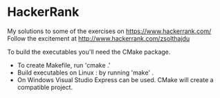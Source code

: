 # HackerRank

My solutions to some of the exercises on https://www.hackerrank.com/
Follow the excitement at http://www.hackerrank.com/zsolthajdu

To build the executables you'll need the CMake package.
* To create Makefile, run 'cmake .'
* Build executables on Linux : by running 'make' .
* On Windows Visual Studio Express can be used. CMake will create a compatible project.


